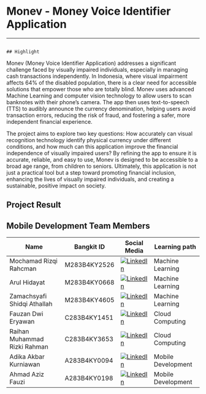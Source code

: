 # Monev - Money Voice Identifier Application

---

                                                                          ## Highlight 
Monev (Money Voice Identifier Application) addresses a significant challenge faced by visually impaired individuals, especially in managing cash transactions independently. In Indonesia, where visual impairment affects 64% of the disabled population, there is a clear need for accessible solutions that empower those who are totally blind. Monev uses advanced Machine Learning and computer vision technology to allow users to scan banknotes with their phone’s camera. The app then uses text-to-speech (TTS) to audibly announce the currency denomination, helping users avoid transaction errors, reducing the risk of fraud, and fostering a safer, more independent financial experience.

The project aims to explore two key questions: How accurately can visual recognition technology identify physical currency under different conditions, and how much can this application improve the financial independence of visually impaired users? By refining the app to ensure it is accurate, reliable, and easy to use, Monev is designed to be accessible to a broad age range, from children to seniors. Ultimately, this application is not just a practical tool but a step toward promoting financial inclusion, enhancing the lives of visually impaired individuals, and creating a sustainable, positive impact on society.

## Project Result

## Mobile Development Team Members

| Name                          | Bangkit ID   | Social Media                   | Learning path      |
|-------------------------------|--------------|------------------------------- |--------------------|
| Mochamad Rizqi Rahcman        | M283B4KY2526 | [![LinkedIn](https://img.shields.io/badge/LinkedIn-0077B5?logo=linkedin&logoColor=white)](https://linkedin.com/in/rizqi-rahcman/) | Machine Learning   |
| Arul Hidayat                  | M283B4KY0668 | [![LinkedIn](https://img.shields.io/badge/LinkedIn-0077B5?logo=linkedin&logoColor=white)](https://linkedin.com/in/arul-hidayat/) | Machine Learning   |
| Zamachsyafi Shidqi Athallah   | M283B4KY4605 | [![LinkedIn](https://img.shields.io/badge/LinkedIn-0077B5?logo=linkedin&logoColor=white)](https://linkedin.com/in/zamachsyafi-shidqi-athallah/) | Machine Learning   |
| Fauzan Dwi Eryawan            | C283B4KY1451 | [![LinkedIn](https://img.shields.io/badge/LinkedIn-0077B5?logo=linkedin&logoColor=white)](https://linkedin.com/in/fauzan-dwi-eryawan/) | Cloud Computing    |
| Raihan Muhammad Rizki Rahman  | C283B4KY3653 | [![LinkedIn](https://img.shields.io/badge/LinkedIn-0077B5?logo=linkedin&logoColor=white)](https://linkedin.com/in/raihanmuhammadrr/) | Cloud Computing    |
| Adika Akbar Kurniawan         | A283B4KY0094 | [![LinkedIn](https://img.shields.io/badge/LinkedIn-0077B5?logo=linkedin&logoColor=white)](https://linkedin.com/in/adika-akbar-kurniawan/) | Mobile Development |
| Ahmad Aziz Fauzi              | A283B4KY0198 | [![LinkedIn](https://img.shields.io/badge/LinkedIn-0077B5?logo=linkedin&logoColor=white)](https://linkedin.com/in/ahmadazizfauzi/) | Mobile Development |

